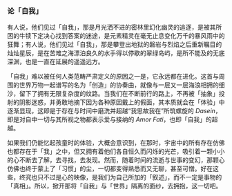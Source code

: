### 论「自我」



有人说，他们见过「自我」，那是月光洒不进的密林里幻化幽灵的追逐，是被其所困的牛犊下定决心找到答案的迷途，是元素精灵在毫无止息变化万千的暴风雨中的狂舞；有人说，他们见过「自我」，那是攀登出地狱的磐岩与烈焰之后重新瞩目的灿灿星辰，是在苦难之海漂泊良久的水手得以停歇的翠绿岛屿，是所不能及的无底深渊，也是一直在延展的遥遥远方。

「自我」难以被任何人类范畴严肃定义的原因之一是，它永远都在进化。这首与周围的世界万物一起谱写的名为「创造」的协奏曲，就像与一层又一层海浪相拥的细沙，留下了拥有无限复杂度的纹路。当我们在不断前行的路上，不再被「抽象」投射的阴影迷惑，并勇敢地摘下因为各种原因戴上的假面，其本质就会在「体验」中逐渐显现，这即是于存在与时间中磨洗并超越“我思故我在”所筑螺旋的 *Dasein*，即是对自中一切与其所视之物都表示爱与接纳的 *Amor Fati*，也即「自我」的超越。

如果我们仍能忆起孩童时的体验，大概会意识到，在那时，宇宙中的所有存在仿佛也都存在于「我」之中，但又拥有着他们各自恒久而闪烁的光芒，吸引着一颗小小的心不断去了解，去寻找，去发现。然而，随着时间的流逝与世事的变幻，那颗心仿佛也终于蒙上了「习惯」的尘，一切都变得熟悉而又无聊，甚至可憎。好在这些，终究也只不过是心的映像，是我们为自己所加的「叙述」，而不一定是事物的「真相」。所以，掀开那将「自我」与「世界」隔离的面纱，去拥抱，这一切吧。